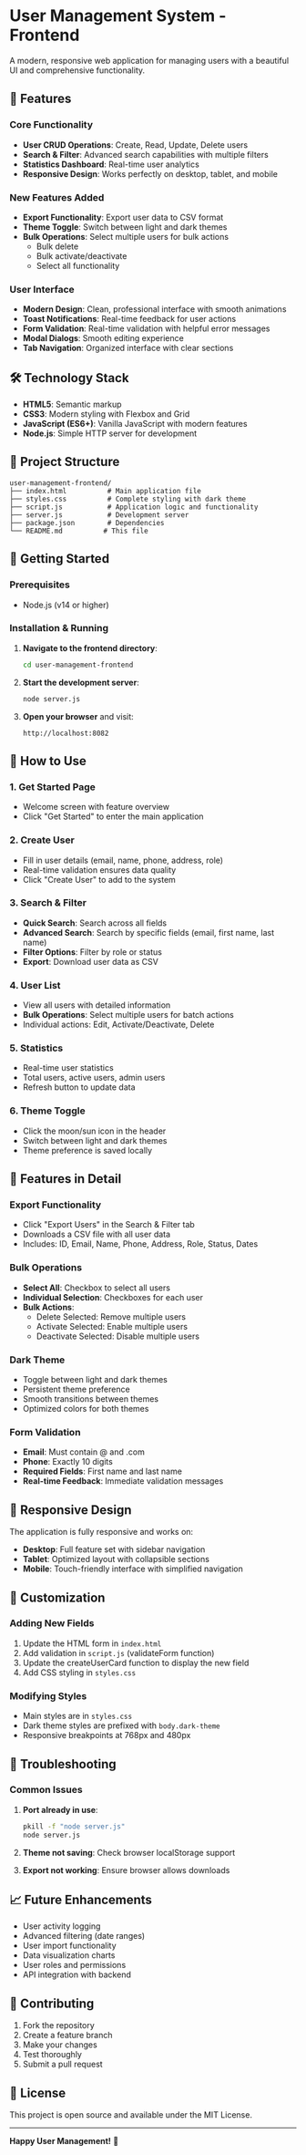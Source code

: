 # User Management System - Frontend

A modern, responsive web application for managing users with a beautiful UI and comprehensive functionality.

## 🚀 Features

### Core Functionality
- **User CRUD Operations**: Create, Read, Update, Delete users
- **Search & Filter**: Advanced search capabilities with multiple filters
- **Statistics Dashboard**: Real-time user analytics
- **Responsive Design**: Works perfectly on desktop, tablet, and mobile

### New Features Added
- **Export Functionality**: Export user data to CSV format
- **Theme Toggle**: Switch between light and dark themes
- **Bulk Operations**: Select multiple users for bulk actions
  - Bulk delete
  - Bulk activate/deactivate
  - Select all functionality

### User Interface
- **Modern Design**: Clean, professional interface with smooth animations
- **Toast Notifications**: Real-time feedback for user actions
- **Form Validation**: Real-time validation with helpful error messages
- **Modal Dialogs**: Smooth editing experience
- **Tab Navigation**: Organized interface with clear sections

## 🛠️ Technology Stack

- **HTML5**: Semantic markup
- **CSS3**: Modern styling with Flexbox and Grid
- **JavaScript (ES6+)**: Vanilla JavaScript with modern features
- **Node.js**: Simple HTTP server for development

## 📁 Project Structure

```
user-management-frontend/
├── index.html          # Main application file
├── styles.css          # Complete styling with dark theme
├── script.js           # Application logic and functionality
├── server.js           # Development server
├── package.json        # Dependencies
└── README.md          # This file
```

## 🚀 Getting Started

### Prerequisites
- Node.js (v14 or higher)

### Installation & Running

1. **Navigate to the frontend directory**:
   ```bash
   cd user-management-frontend
   ```

2. **Start the development server**:
   ```bash
   node server.js
   ```

3. **Open your browser** and visit:
   ```
   http://localhost:8082
   ```

## 🎯 How to Use

### 1. Get Started Page
- Welcome screen with feature overview
- Click "Get Started" to enter the main application

### 2. Create User
- Fill in user details (email, name, phone, address, role)
- Real-time validation ensures data quality
- Click "Create User" to add to the system

### 3. Search & Filter
- **Quick Search**: Search across all fields
- **Advanced Search**: Search by specific fields (email, first name, last name)
- **Filter Options**: Filter by role or status
- **Export**: Download user data as CSV

### 4. User List
- View all users with detailed information
- **Bulk Operations**: Select multiple users for batch actions
- Individual actions: Edit, Activate/Deactivate, Delete

### 5. Statistics
- Real-time user statistics
- Total users, active users, admin users
- Refresh button to update data

### 6. Theme Toggle
- Click the moon/sun icon in the header
- Switch between light and dark themes
- Theme preference is saved locally

## 🎨 Features in Detail

### Export Functionality
- Click "Export Users" in the Search & Filter tab
- Downloads a CSV file with all user data
- Includes: ID, Email, Name, Phone, Address, Role, Status, Dates

### Bulk Operations
- **Select All**: Checkbox to select all users
- **Individual Selection**: Checkboxes for each user
- **Bulk Actions**:
  - Delete Selected: Remove multiple users
  - Activate Selected: Enable multiple users
  - Deactivate Selected: Disable multiple users

### Dark Theme
- Toggle between light and dark themes
- Persistent theme preference
- Smooth transitions between themes
- Optimized colors for both themes

### Form Validation
- **Email**: Must contain @ and .com
- **Phone**: Exactly 10 digits
- **Required Fields**: First name and last name
- **Real-time Feedback**: Immediate validation messages

## 📱 Responsive Design

The application is fully responsive and works on:
- **Desktop**: Full feature set with sidebar navigation
- **Tablet**: Optimized layout with collapsible sections
- **Mobile**: Touch-friendly interface with simplified navigation

## 🔧 Customization

### Adding New Fields
1. Update the HTML form in `index.html`
2. Add validation in `script.js` (validateForm function)
3. Update the createUserCard function to display the new field
4. Add CSS styling in `styles.css`

### Modifying Styles
- Main styles are in `styles.css`
- Dark theme styles are prefixed with `body.dark-theme`
- Responsive breakpoints at 768px and 480px

## 🐛 Troubleshooting

### Common Issues

1. **Port already in use**:
   ```bash
   pkill -f "node server.js"
   node server.js
   ```

2. **Theme not saving**: Check browser localStorage support

3. **Export not working**: Ensure browser allows downloads

## 📈 Future Enhancements

- User activity logging
- Advanced filtering (date ranges)
- User import functionality
- Data visualization charts
- User roles and permissions
- API integration with backend

## 🤝 Contributing

1. Fork the repository
2. Create a feature branch
3. Make your changes
4. Test thoroughly
5. Submit a pull request

## 📄 License

This project is open source and available under the MIT License.

---

**Happy User Management!** 🎉 